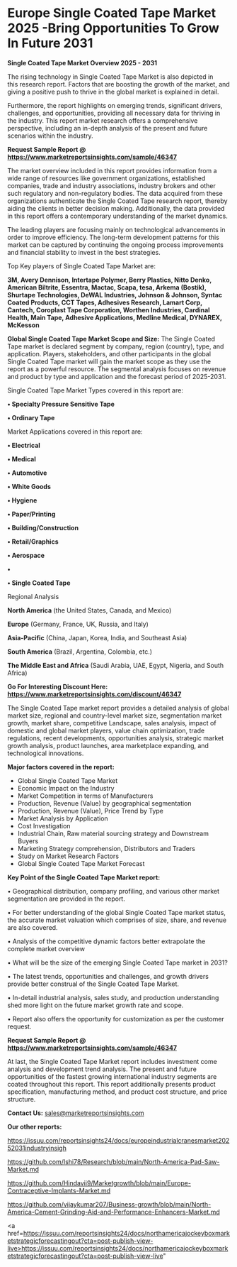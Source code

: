 # Europe Single Coated Tape Market 2025 -Bring Opportunities To Grow In Future 2031

<Strong> Single Coated Tape Market Overview 2025 - 2031</strong>

The rising technology in Single Coated Tape Market is also depicted in this research report. Factors that are boosting the growth of the market, and giving a positive push to thrive in the global market is explained in detail.

Furthermore, the report highlights on emerging trends, significant drivers, challenges, and opportunities, providing all necessary data for thriving in the industry. This report market research offers a comprehensive perspective, including an in-depth analysis of the present and future scenarios within the industry.

<strong>Request Sample Report @ <a href=https://www.marketreportsinsights.com/sample/46347>https://www.marketreportsinsights.com/sample/46347</a></strong>

The market overview included in this report provides information from a wide range of resources like government organizations, established companies, trade and industry associations, industry brokers and other such regulatory and non-regulatory bodies. The data acquired from these organizations authenticate the Single Coated Tape research report, thereby aiding the clients in better decision making. Additionally, the data provided in this report offers a contemporary understanding of the market dynamics.

The leading players are focusing mainly on technological advancements in order to improve efficiency. The long-term development patterns for this market can be captured by continuing the ongoing process improvements and financial stability to invest in the best strategies.

Top Key players of Single Coated Tape Market are:

<strong>3M, Avery Dennison, Intertape Polymer, Berry Plastics, Nitto Denko, American Biltrite, Essentra, Mactac, Scapa, tesa, Arkema (Bostik), Shurtape Technologies, DeWAL Industries, Johnson & Johnson, Syntac Coated Products, CCT Tapes, Adhesives Research, Lamart Corp, Cantech, Coroplast Tape Corporation, Worthen Industries, Cardinal Health, Main Tape, Adhesive Applications, Medline Medical, DYNAREX, McKesson</strong>

<strong><b>Global Single Coated Tape Market Scope and Size:</b></strong>
The Single Coated Tape market is declared segment by company, region (country), type, and application. Players, stakeholders, and other participants in the global Single Coated Tape market will gain the market scope as they use the report as a powerful resource. The segmental analysis focuses on revenue and product by type and application and the forecast period of 2025-2031.

Single Coated Tape Market Types covered in this report are:

<strong>•  Specialty Pressure Sensitive Tape

•  Ordinary Tape</strong>

Market Applications covered in this report are:

<strong>•  Electrical

•  Medical

•  Automotive

•  White Goods

•  Hygiene

•  Paper/Printing

•  Building/Construction

•  Retail/Graphics

•  Aerospace

•  

•  Single Coated Tape</strong> 

Regional Analysis

<strong>North America</strong> (the United States, Canada, and Mexico)

<strong>Europe</strong> (Germany, France, UK, Russia, and Italy)

<strong>Asia-Pacific</strong> (China, Japan, Korea, India, and Southeast Asia)

<strong>South America</strong> (Brazil, Argentina, Colombia, etc.)

<strong>The Middle East and Africa</strong> (Saudi Arabia, UAE, Egypt, Nigeria, and South Africa)

<strong>Go For Interesting Discount Here: <a href=https://www.marketreportsinsights.com/discount/46347>https://www.marketreportsinsights.com/discount/46347</a></strong>

The Single Coated Tape market report provides a detailed analysis of global market size, regional and country-level market size, segmentation market growth, market share, competitive Landscape, sales analysis, impact of domestic and global market players, value chain optimization, trade regulations, recent developments, opportunities analysis, strategic market growth analysis, product launches, area marketplace expanding, and technological innovations.

<strong><b>Major factors covered in the report:</b></strong>
<ul>
  <li>Global Single Coated Tape Market </li>
  <li>Economic Impact on the Industry</li>
  <li>Market Competition in terms of Manufacturers</li>
  <li>Production, Revenue (Value) by geographical segmentation</li>
  <li>Production, Revenue (Value), Price Trend by Type</li>
  <li>Market Analysis by Application</li>
  <li>Cost Investigation</li>
  <li>Industrial Chain, Raw material sourcing strategy and Downstream Buyers</li>
  <li>Marketing Strategy comprehension, Distributors and Traders</li>
  <li>Study on Market Research Factors</li>
  <li>Global Single Coated Tape Market Forecast</li>
</ul>

<strong><b>Key Point of the Single Coated Tape Market report:</b></strong>

• Geographical distribution, company profiling, and various other market segmentation are provided in the report.

• For better understanding of the global Single Coated Tape market status, the accurate market valuation which comprises of size, share, and revenue are also covered.

• Analysis of the competitive dynamic factors better extrapolate the complete market overview

• What will be the size of the emerging Single Coated Tape market in 2031?

• The latest trends, opportunities and challenges, and growth drivers provide better construal of the Single Coated Tape Market.

• In-detail industrial analysis, sales study, and production understanding shed more light on the future market growth rate and scope.

• Report also offers the opportunity for customization as per the customer request.

<strong>Request Sample Report @ <a href=https://www.marketreportsinsights.com/sample/46347>https://www.marketreportsinsights.com/sample/46347</a></strong>

At last, the Single Coated Tape Market report includes investment come analysis and development trend analysis. The present and future opportunities of the fastest growing international industry segments are coated throughout this report. This report additionally presents product specification, manufacturing method, and product cost structure, and price structure.

<strong>Contact Us:</strong>
sales@marketreportsinsights.com

<strong>Our other reports:</strong>

<a href=https://issuu.com/reportsinsights24/docs/europeindustrialcranesmarket20252031industryinsigh>https://issuu.com/reportsinsights24/docs/europeindustrialcranesmarket20252031industryinsigh</a>

<a href=https://github.com/Ishi78/Research/blob/main/North-America-Pad-Saw-Market.md>https://github.com/Ishi78/Research/blob/main/North-America-Pad-Saw-Market.md</a>

<a href=https://github.com/Hindavii9/Marketgrowth/blob/main/Europe-Contraceptive-Implants-Market.md>https://github.com/Hindavii9/Marketgrowth/blob/main/Europe-Contraceptive-Implants-Market.md</a>

<a href=https://github.com/vijaykumar207/Business-growth/blob/main/North-America-Cement-Grinding-Aid-and-Performance-Enhancers-Market.md>https://github.com/vijaykumar207/Business-growth/blob/main/North-America-Cement-Grinding-Aid-and-Performance-Enhancers-Market.md</a>

<a href=https://issuu.com/reportsinsights24/docs/northamericajockeyboxmarketstrategicforecastingout?cta=post-publish-view-live>https://issuu.com/reportsinsights24/docs/northamericajockeyboxmarketstrategicforecastingout?cta=post-publish-view-live</a>"
